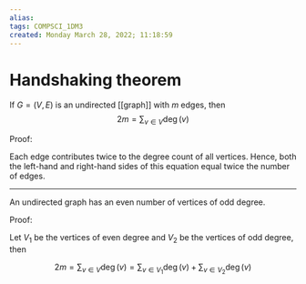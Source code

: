 ```yaml
---
alias: 
tags: COMPSCI_1DM3
created: Monday March 28, 2022; 11:18:59 
---
```

# Handshaking theorem
If $G=(V,E)$ is an undirected [[graph]] with $m$ edges, then
$$2m=\sum_{v\in V}\operatorname{deg}(v)$$

Proof:

Each edge contributes twice to the degree count of all vertices. Hence, both the left-hand and right-hand sides of this equation equal twice the number of edges.

---

An undirected graph has an even number of vertices of odd degree.

Proof:

Let $V_1$ be the vertices of even degree and $V_2$ be the vertices of odd degree, then

$$2m=\sum_{v\in V}\operatorname{deg}(v)=\sum_{v\in V_1}\operatorname{deg}(v)+\sum_{v\in V_2}\operatorname{deg}(v)$$